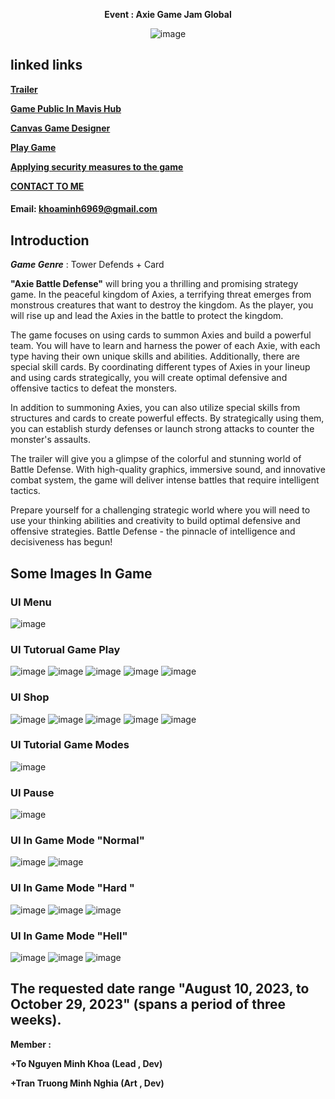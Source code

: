 <p align="center">
  <strong>Event : Axie Game Jam Global</strong>
</p>

<p align="center">
  <img src="https://github.com/IAmMinhKhoa/Axe-Defense/assets/88275892/da578502-319c-4b68-a96b-ebe79ea0c357" alt="image">
</p>


## linked links
[**Trailer**](https://www.youtube.com/watch?v=1Afv0_Cqn30&t=2s) <p>
[**Game Public In Mavis Hub**](https://hub.skymavis.com/games/axie-battle-defense) <p>
[**Canvas Game Designer**](https://www.canva.com/design/DAFvYbwvdGc/hJqyqonTFgyeGm3mrMcJTg/edit?utm_content=DAFvYbwvdGc&utm_campaign=designshare&utm_medium=link2&utm_source=sharebutton
) <p>
[**Play Game**](https://ngobakhasix6nine9.itch.io/axie-battle-defends)<p>

[**Applying security measures to the game**](https:/www.canva.com/design/DAF2OXnCLu8/pQqccsh-H1JEtXwMZ1sRRA/edit?utm_content=DAF2OXnCLu8&utm_campaign=designshare&utm_medium=link2&utm_source=sharebutton) <p>
[**CONTACT TO ME**](https://www.facebook.com/Ireking666)
#### **Email: khoaminh6969@gmail.com**


## Introduction
_**Game Genre**_ : Tower Defends + Card

**"Axie Battle Defense"** will bring you a thrilling and promising strategy game. In the peaceful kingdom of Axies, a terrifying threat emerges from monstrous creatures that want to destroy the kingdom. As the player, you will rise up and lead the Axies in the battle to protect the kingdom.

The game focuses on using cards to summon Axies and build a powerful team. You will have to learn and harness the power of each Axie, with each type having their own unique skills and abilities. Additionally, there are special skill cards. By coordinating different types of Axies in your lineup and using cards strategically, you will create optimal defensive and offensive tactics to defeat the monsters.

In addition to summoning Axies, you can also utilize special skills from structures and cards to create powerful effects. By strategically using them, you can establish sturdy defenses or launch strong attacks to counter the monster's assaults.

The trailer will give you a glimpse of the colorful and stunning world of Battle Defense. With high-quality graphics, immersive sound, and innovative combat system, the game will deliver intense battles that require intelligent tactics.

Prepare yourself for a challenging strategic world where you will need to use your thinking abilities and creativity to build optimal defensive and offensive strategies. Battle Defense - the pinnacle of intelligence and decisiveness has begun!

## Some Images In Game
### UI Menu
![image](https://github.com/IAmMinhKhoa/Axe-Defense/assets/88275892/7e6839f1-b82f-405c-9fcb-4cc5b9159de9)

### UI Tutorual Game Play

![image](https://github.com/IAmMinhKhoa/Axe-Defense/assets/88275892/1b06a3d2-d63a-45f5-9a3a-d49fe6ce9f68)
![image](https://github.com/IAmMinhKhoa/Axe-Defense/assets/88275892/edebebbe-0252-46c1-bdea-3cece8a81d91)
![image](https://github.com/IAmMinhKhoa/Axe-Defense/assets/88275892/d81c3116-c0d0-40ef-ba8c-5989e6e4ac1f)
![image](https://github.com/IAmMinhKhoa/Axe-Defense/assets/88275892/6401717c-a6fa-4135-8571-d3eee56dc400)
![image](https://github.com/IAmMinhKhoa/Axe-Defense/assets/88275892/e0c1b795-ce6b-495f-8c5b-678943efb201)


### UI Shop
![image](https://github.com/IAmMinhKhoa/Axe-Defense/assets/88275892/cbe89e6c-dce4-4d68-ab5a-01e17f82626b)
![image](https://github.com/IAmMinhKhoa/Axe-Defense/assets/88275892/ff619842-5c54-458b-8862-bb9d3a3d178f)
![image](https://github.com/IAmMinhKhoa/Axe-Defense/assets/88275892/c6e8cb18-c169-4858-b797-9a9e3e629fae)
![image](https://github.com/IAmMinhKhoa/Axe-Defense/assets/88275892/033c9238-8ca6-4fa1-8b9d-d1ad55e0ffcd)
![image](https://github.com/IAmMinhKhoa/Axe-Defense/assets/88275892/2bd422fd-9790-44f3-b5cc-91e0ab6fe43d)

### UI Tutorial Game Modes
![image](https://github.com/IAmMinhKhoa/Axe-Defense/assets/88275892/2c14607c-3742-496d-a5e7-b1585427b43d)
### UI Pause
![image](https://github.com/IAmMinhKhoa/Axe-Defense/assets/88275892/e112fa58-5c2c-4cf0-832d-a1977e736b8f)

### UI In Game Mode "Normal"
![image](https://github.com/IAmMinhKhoa/Axe-Defense/assets/88275892/0984473a-b00f-4d42-b7d8-625423b8e8a5)
![image](https://github.com/IAmMinhKhoa/Axe-Defense/assets/88275892/e883f906-5ac4-4c0e-a64f-bbb2a4abd995)

### UI In Game Mode "Hard "
![image](https://github.com/IAmMinhKhoa/Axe-Defense/assets/88275892/c8f8fa53-e009-459f-86a3-4280fd649722)
![image](https://github.com/IAmMinhKhoa/Axe-Defense/assets/88275892/75f630d4-bb1f-499d-9bed-01e4d93aaca7)
![image](https://github.com/IAmMinhKhoa/Axe-Defense/assets/88275892/91794d46-0abf-4674-9f18-f42eb3e14b97)


### UI In Game Mode "Hell"
![image](https://github.com/IAmMinhKhoa/Axe-Defense/assets/88275892/c14c18cf-9d1c-4723-8cdc-0c6eec1e1a19)
![image](https://github.com/IAmMinhKhoa/Axe-Defense/assets/88275892/8cf30b0d-0649-4d28-864a-ff97b772bd6f)
![image](https://github.com/IAmMinhKhoa/Axe-Defense/assets/88275892/f02036ed-202b-4ab0-a4dd-455f3391ce4d)

## The requested date range "August 10, 2023, to October 29, 2023" (spans a period of three weeks).
**Member : </p>
+To Nguyen Minh Khoa (Lead , Dev) </p>
+Tran Truong Minh Nghia (Art , Dev) </p>**
